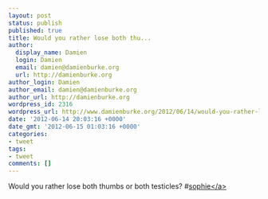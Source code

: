 ```yaml
---
layout: post
status: publish
published: true
title: Would you rather lose both thu...
author:
  display_name: Damien
  login: Damien
  email: damien@damienburke.org
  url: http://damienburke.org
author_login: Damien
author_email: damien@damienburke.org
author_url: http://damienburke.org
wordpress_id: 2316
wordpress_url: http://www.damienburke.org/2012/06/14/would-you-rather-lose-both-thu/
date: '2012-06-14 20:03:16 +0000'
date_gmt: '2012-06-15 01:03:16 +0000'
categories:
- tweet
tags:
- tweet
comments: []
---
```

<p>Would you rather lose both thumbs or both testicles? #<a href="http:&#47;&#47;search.twitter.com&#47;search?q=%23sophie" class="aktt_hashtag">sophie<&#47;a></p>
